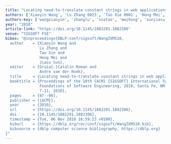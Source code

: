 ```yaml
---
title: "Locating need-to-translate constant strings in web applications"
authors: ['Xiaoyin Wang', 'Lu Zhang 0023', 'Tao Xie 0001', 'Hong Mei', 'Jiasu Sun']
authors-key: ['wangxiaoyin', 'zhanglu', 'xietao', 'meihong', 'sunjiasu']
year: "2010"
article-link: "https://doi.org/10.1145/1882291.1882306"
venue: "SIGSOFT FSE"
bibex: "@inproceedings{DBLP:conf/sigsoft/WangZXMS10,
  author    = {Xiaoyin Wang and
               Lu Zhang and
               Tao Xie and
               Hong Mei and
               Jiasu Sun},
  editor    = {Gruia{-}Catalin Roman and
               Andre van der Hoek},
  title     = {Locating need-to-translate constant strings in web applications},
  booktitle = {Proceedings of the 18th {ACM} {SIGSOFT} International Symposium on
               Foundations of Software Engineering, 2010, Santa Fe, NM, USA, November
               7-11, 2010},
  pages     = {87--96},
  publisher = {{ACM}},
  year      = {2010},
  url       = {https://doi.org/10.1145/1882291.1882306},
  doi       = {10.1145/1882291.1882306},
  timestamp = {Tue, 06 Nov 2018 16:59:23 +0100},
  biburl    = {https://dblp.org/rec/conf/sigsoft/WangZXMS10.bib},
  bibsource = {dblp computer science bibliography, https://dblp.org}
}"
---
```

